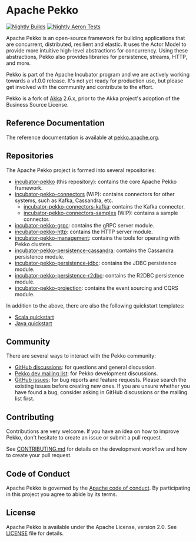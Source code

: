 Apache Pekko
============

[![Nightly Builds](https://github.com/apache/incubator-pekko/actions/workflows/nightly-builds.yml/badge.svg)](https://github.com/apache/incubator-pekko/actions/workflows/nightly-builds.yml)
[![Nightly Aeron Tests](https://github.com/apache/incubator-pekko/actions/workflows/nightly-builds-aeron.yml/badge.svg?branch=main)](https://github.com/apache/incubator-pekko/actions/workflows/nightly-builds-aeron.yml)

Apache Pekko is an open-source framework for building applications that are concurrent, distributed, resilient and elastic. It uses the Actor Model to provide more intuitive high-level abstractions for concurrency.
Using these abstractions, Pekko also provides libraries for persistence, streams, HTTP, and more.

Pekko is part of the Apache Incubator program and we are actively working towards a v1.0.0 release. It's not yet ready for production use, but please get involved with the community and contribute to the effort.

Pekko is a fork of [Akka](https://github.com/akka/akka) 2.6.x, prior to the Akka project's adoption of the Business Source License.

Reference Documentation
-----------------------

The reference documentation is available at [pekko.apache.org](https://pekko.apache.org/).

Repositories
------------

The Apache Pekko project is formed into several repositories:

- [incubator-pekko](https://github.com/apache/incubator-pekko) (this repository): contains the core Apache Pekko framework.
- [incubator-pekko-connectors](https://github.com/apache/incubator-pekko-connectors) (WIP): contains connectors for other systems, such as Kafka, Cassandra, etc.
    - [incubator-pekko-connectors-kafka](https://github.com/apache/incubator-pekko-connectors-kafka): contains the Kafka connector.
    - [incubator-pekko-connectors-samples](https://github.com/apache/incubator-pekko-connectors-samples) (WIP): contains a sample connector.
- [incubator-pekko-grpc](https://github.com/apache/incubator-pekko-grpc): contains the gRPC server module.
- [incubator-pekko-http](https://github.com/apache/incubator-pekko-http): contains the HTTP server module.
- [incubator-pekko-management](https://github.com/apache/incubator-pekko-management): contains the tools for operating with Pekko clusters.
- [incubator-pekko-persistence-cassandra](https://github.com/apache/incubator-pekko-persistence-cassandra): contains the Cassandra persistence module.
- [incubator-pekko-persistence-jdbc](https://github.com/apache/incubator-pekko-persistence-jdbc): contains the JDBC persistence module.
- [incubator-pekko-persistence-r2dbc](https://github.com/apache/incubator-pekko-persistence-r2dbc): contains the R2DBC persistence module.
- [incubator-pekko-projection](https://github.com/apache/incubator-pekko-projection): contains the event sourcing and CQRS module.

In addition to the above, there are also the following quickstart templates:
- [Scala quickstart](https://github.com/apache/incubator-pekko-quickstart-scala.g8)
- [Java quickstart](https://github.com/apache/incubator-pekko-quickstart-java.g8)


Community
---------

There are several ways to interact with the Pekko community:

- [GitHub discussions](https://github.com/apache/incubator-pekko/discussions): for questions and general discussion.
- [Pekko dev mailing list](https://lists.apache.org/list.html?dev@pekko.apache.org): for Pekko development discussions.
- [GitHub issues](https://github.com/apache/incubator-pekko/issues): for bug reports and feature requests. Please search the existing issues before creating new ones. If you are unsure whether you have found a bug, consider asking in GitHub discussions or the mailing list first.


Contributing
------------

Contributions are very welcome. If you have an idea on how to improve Pekko, don't hesitate to create an issue or submit a pull request.

See [CONTRIBUTING.md](https://github.com/apache/incubator-pekko/blob/main/CONTRIBUTING.md) for details on the development workflow and how to create your pull request.

Code of Conduct
---------------

Apache Pekko is governed by the [Apache code of conduct](https://www.apache.org/foundation/policies/conduct.html). By participating in this project you agree to abide by its terms.

License
-------

Apache Pekko is available under the Apache License, version 2.0. See [LICENSE](https://github.com/apache/incubator-pekko/blob/main/LICENSE) file for details.
